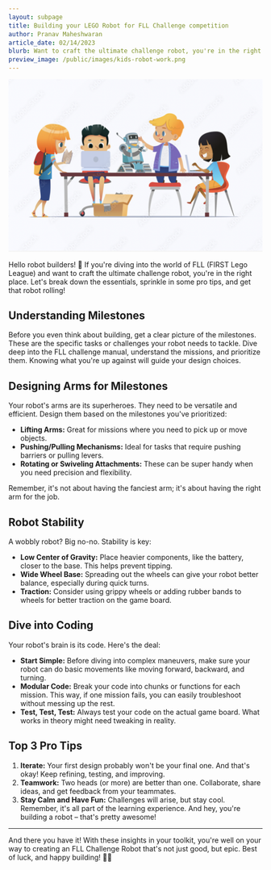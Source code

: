 ```yaml
---
layout: subpage
title: Building your LEGO Robot for FLL Challenge competition
author: Pranav Maheshwaran
article_date: 02/14/2023
blurb: Want to craft the ultimate challenge robot, you're in the right place. Let's break down the essentials, sprinkle in some pro tips, and get that robot rolling!
preview_image: /public/images/kids-robot-work.png
---
```


![](/public/images/kids-robot-work.png "FLL Team building robot")


Hello robot builders! 🤖 If you're diving into the world of FLL (FIRST Lego League) and want to craft the ultimate challenge robot, you're in the right place. Let's break down the essentials, sprinkle in some pro tips, and get that robot rolling!

## Understanding Milestones

Before you even think about building, get a clear picture of the milestones. These are the specific tasks or challenges your robot needs to tackle. Dive deep into the FLL challenge manual, understand the missions, and prioritize them. Knowing what you're up against will guide your design choices.

## Designing Arms for Milestones

Your robot's arms are its superheroes. They need to be versatile and efficient. Design them based on the milestones you've prioritized:

- **Lifting Arms:** Great for missions where you need to pick up or move objects.
- **Pushing/Pulling Mechanisms:** Ideal for tasks that require pushing barriers or pulling levers.
- **Rotating or Swiveling Attachments:** These can be super handy when you need precision and flexibility.

Remember, it's not about having the fanciest arm; it's about having the right arm for the job.

## Robot Stability

A wobbly robot? Big no-no. Stability is key:

- **Low Center of Gravity:** Place heavier components, like the battery, closer to the base. This helps prevent tipping.
- **Wide Wheel Base:** Spreading out the wheels can give your robot better balance, especially during quick turns.
- **Traction:** Consider using grippy wheels or adding rubber bands to wheels for better traction on the game board.

## Dive into Coding

Your robot's brain is its code. Here's the deal:

- **Start Simple:** Before diving into complex maneuvers, make sure your robot can do basic movements like moving forward, backward, and turning.
- **Modular Code:** Break your code into chunks or functions for each mission. This way, if one mission fails, you can easily troubleshoot without messing up the rest.
- **Test, Test, Test:** Always test your code on the actual game board. What works in theory might need tweaking in reality.

## Top 3 Pro Tips

1. **Iterate:** Your first design probably won't be your final one. And that's okay! Keep refining, testing, and improving.
2. **Teamwork:** Two heads (or more) are better than one. Collaborate, share ideas, and get feedback from your teammates.
3. **Stay Calm and Have Fun:** Challenges will arise, but stay cool. Remember, it's all part of the learning experience. And hey, you're building a robot – that's pretty awesome!

---

And there you have it! With these insights in your toolkit, you're well on your way to creating an FLL Challenge Robot that's not just good, but epic. Best of luck, and happy building! 🚀🤓
